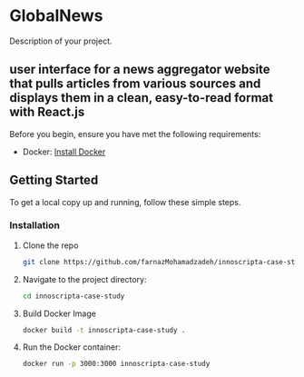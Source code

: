 # GlobalNews

Description of your project.

## user interface for a news aggregator website that pulls articles from various sources and displays them in a clean, easy-to-read format with React.js

Before you begin, ensure you have met the following requirements:

- Docker: [Install Docker](https://docs.docker.com/get-docker/)

## Getting Started

To get a local copy up and running, follow these simple steps.

### Installation

1. Clone the repo

   ```bash
   git clone https://github.com/farnazMohamadzadeh/innoscripta-case-study.git

2. Navigate to the project directory:

   ```bash
   cd innoscripta-case-study 

3. Build Docker Image

   ```bash 
   docker build -t innoscripta-case-study .

4. Run the Docker container:

    ```bash 
   docker run -p 3000:3000 innoscripta-case-study